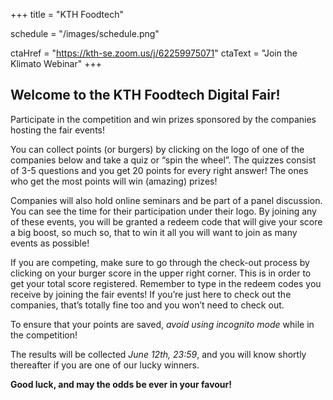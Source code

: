 +++
title = "KTH Foodtech"

schedule = "/images/schedule.png"

ctaHref = "https://kth-se.zoom.us/j/62259975071"
ctaText = "Join the Klimato Webinar"
+++

## Welcome to the KTH Foodtech Digital Fair!

Participate in the competition and win prizes sponsored by the companies hosting the fair events!

You can collect points (or burgers) by clicking on the logo of one of the companies below and take
a quiz or “spin the wheel”. The quizzes consist of 3-5 questions and you get 20 points for every
right answer! The ones who get the most points will win (amazing) prizes!

Companies will also hold online seminars and be part of a panel discussion. You can see the time
for their participation under their logo. By joining any of these events, you will be granted a
redeem code that will give your score a big boost, so much so, that to win it all you will want
to join as many events as possible!

If you are competing, make sure to go through the check-out process by clicking on your burger
score in the upper right corner. This is in order to get your total score registered. Remember
to type in the redeem codes you receive by joining the fair events! If you’re just here to check
out the companies, that’s totally fine too and you won’t need to check out.

To ensure that your points are saved, *avoid using incognito mode* while in the competition!

The results will be collected *June 12th, 23:59*, and you will know shortly thereafter if you are one of our lucky winners.

**Good luck, and may the odds be ever in your favour!**
